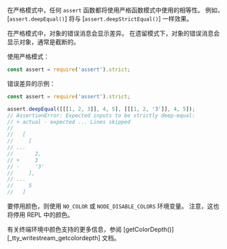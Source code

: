 <!-- YAML
added: v9.9.0
changes:
  - version: v9.9.0
    pr-url: https://github.com/nodejs/node/pull/17615
    description: Added error diffs to the strict mode
  - version: v9.9.0
    pr-url: https://github.com/nodejs/node/pull/17002
    description: Added strict mode to the assert module.
-->

在严格模式中，任何 `assert` 函数都将使用严格函数模式中使用的相等性。 
例如，[`assert.deepEqual()`] 将与 [`assert.deepStrictEqual()`] 一样效果。

在严格模式中，对象的错误消息会显示差异。
在遗留模式下，对象的错误消息会显示对象，通常是截断的。

使用严格模式：

```js
const assert = require('assert').strict;
```

错误差异的示例：

```js
const assert = require('assert').strict;

assert.deepEqual([[[1, 2, 3]], 4, 5], [[[1, 2, '3']], 4, 5]);
// AssertionError: Expected inputs to be strictly deep-equal:
// + actual - expected ... Lines skipped
//
//   [
//     [
// ...
//       2,
// +     3
// -     '3'
//     ],
// ...
//     5
//   ]
```

要停用颜色，则使用 `NO_COLOR` 或 `NODE_DISABLE_COLORS` 环境变量。 
注意，这也将停用 REPL 中的颜色。

有关终端环境中颜色支持的更多信息，参阅 [getColorDepth()][_tty_writestream_getcolordepth] 文档。

